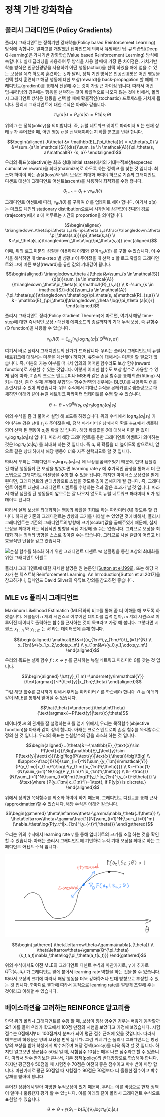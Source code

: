 # 정책 기반 강화학습

## 폴리시 그래디언트 (Policy Gradients)

폴리시 그래디언트는 정책기반 강화학습(Policy based Reinforcement Learning) 방식에 속합니다. 알파고를 개발했던 딥마인드에 의해서 유명해진 딥-큐 학습법(Deep Q-learning)은 가치기반 강화학습(Value based Reinforcement Learning) 방식에 속합니다. 실제 딥러닝을 사용하여 두 방식을 사용 할 때에 가장 큰 차이점은, 가치기반 학습 방식은 인공신경망을 사용하여 어떤 행동(action)을 선택 하였을 때에 얻을 수 있는 보상을 예측 하도록 훈련하는 것과 달리, 정책 기반 방식은 인공신경망은 어떤 행동을 선택 할지 훈련되고 해당 행동에 대한 보상(reward)을 back-propagation 할 때에 그래디언트(gradient)를 통해서 전달해 주는 것이 가장 큰 차이점 입니다. 따라서 어떤 딥-큐러닝의 경우에는 행동을 선택하는 것이 확률적으로 나오지 않는 것에 비해서, 폴리시 그래디언트 방식은 행동을 선택 할 때에 확률적인(stochastic) 프로세스를 거치게 됩니다. 폴리시 그래디언트에 대한 수식은 아래와 같습니다.

$$\pi_\theta(a|s) = P_\theta(a|s) = P(a|s; \theta)$$

위의 $\pi$ 는 정책(policy)을 의미합니다. 즉, 뉴럴 네트워크 웨이트 파라미터 $\theta$ 는 현재 상태 $s$ 가 주어졌을 때, 어떤 행동 $a$ 을 선택해야하는지 확률 분포를 반환 합니다.

$$\begin{aligned}
J(\theta) &= \mathbb{E}_{\pi_\theta}[r] = v_\theta(s_0) \\
&=\sum_{s \in \mathcal{S}}{d(s)}\sum_{a \in \mathcal{A}}{\pi_\theta(s, a)\mathcal{R}_{s, a}}
\end{aligned}$$

우리의 목표(objective)는 최초 상태(initial state)에서의 기대누적보상(expected cumulative reward)을 최대(maximize)로 하도록 하는 정책 $\theta$ 를 찾는 것 입니다. 최소화 하여야 하는 손실(loss)와 달리 보상은 최대화 하여야 하므로 기존의 그래디언트 디센트 대신에 그래디언트 어센트(ascent)를 사용하여 최적화를 수행 합니다.

$$\theta_{t+1}=\theta_t+\gamma\triangledown_\theta J(\theta)$$

그래디언트 어센트에 따라, $\triangledown_\theta J(\theta)$ 를 구하여 $\theta$ 를 업데이트 해야 합니다. <comment> 여기서 $d(s)$ 는 마코프 체인의 stationary distribution으로써 시작점에 상관없이 전체의 경로(trajecotry)에서 $s$ 에 머무르는 시간의 proportion을 의미합니다. </comment>

$$\begin{aligned}
\triangledown_\theta\pi_\theta(s,a)&=\pi_\theta(s,a)\frac{\triangledown_\theta\pi_\theta(s,a)}{\pi_\theta(s,a)} \\
&=\pi_\theta(s,a)\triangledown_\theta\log{\pi_\theta(s,a)}
\end{aligned}$$

이때, 위의 로그 미분의 성질을 이용하여 아래와 같이 $\triangledown_\theta J(\theta)$ 를 구할 수 있습니다. 이 수식을 해석하면 매 time-step 별 상황 $s$ 이 주어졌을 때 선택 $a$ 할 로그 확률의 그래디언트와 그에 따른 보상(reward)을 곱한 값의 기대값이 됩니다.

$$\begin{aligned}
\triangledown_\theta J(\theta)&=\sum_{s \in \mathcal{S}}{d(s)}\sum_{a \in \mathcal{A}}{\triangledown_\theta\pi_\theta(s,a)\mathcal{R}_{s,a}}  \\
&=\sum_{s \in \mathcal{S}}{d(s)}\sum_{a \in \mathcal{A}}{\pi_\theta(s,a)}\triangledown_\theta\log{\pi_\theta(s, a)\mathcal{R}_{s,a}} \\
&= \mathbb{E}_{\pi_\theta}[\triangledown_\theta \log{\pi_\theta (a|s)}r]
\end{aligned}$$

폴리시 그래디언트 정리(Policy Gradient Theorem)에 따르면, 여기서 해당 time-step에 대한 즉각적인 보상 $r$ 대신에 에피소드의 종료까지의 기대 누적 보상, 즉 큐함수(Q function)을 사용할 수 있습니다.

$$\triangledown_\theta J(\theta) = \mathbb{E}_{\pi_\theta}[\triangledown_\theta \log{\pi_\theta (a|s)}Q^{\pi_\theta}(s,a)]$$

여기서 바로 폴리시 그래디언트의 진가가 드러납니다. 우리는 폴리시 그래디언트의 뉴럴 네트워크에 대해서는 미분을 계산해야 하지만, 큐함수에 대해서는 미분을 할 필요가 없습니다. 즉, 미분의 가능 여부를 떠나서 임의의 어떠한 함수라도 보상 함수(reward function)로 사용할 수 있는 것입니다. 이렇게 어떠한 함수도 보상 함수로 사용할 수 있게 됨에 따라, 기존의 크로스 엔트로피나 MSE와 같은 손실 함수를 통해 학습(fitting) 시키는 대신, 좀 더 실제 문제에 부합하는 함수(번역의 경우에는 BLEU)를 사용하여 $\theta$ 를 훈련시킬 수 있게 되었습니다. 위의 수식에서 기대값 수식을 몬테카를로 샘플링으로 대체하면 아래와 같이 뉴럴 네트워크 파라미터 업데이트를 수행 할 수 있습니다.

$$\theta \leftarrow \theta + \gamma Q^{\pi_\theta}(s_t,a_t)\triangledown_\theta\log{\pi_\theta(a_t|s_t)}$$

위의 수식을 좀 더 풀어서 설명 해 보도록 하겠습니다. 위의 수식에서 $\log{\pi_\theta(a_t|s_t)}$ 가 의미하는 것은 상태 $s_t$가 주어졌을 때, 정책 파라미터 $\theta$ 상에서의 확률 분포에서 샘플링 되어 선택 된 행동이 $a_t$일 확률 값 입니다. 해당 확률값을 $\theta$에 대해서 미분 한 값이 $\triangledown_\theta\log{\pi_\theta(a_t|s_t)}$ 입니다. 따라서 해당 그래디언트를 통한 그래디언트 어센트가 의미하는 것은 $\log{\pi_\theta(a_t|s_t)}$ 를 최대화 하는 것 입니다. 즉 $a_t$ 의 확률을 더 높이도록 함으로써, 앞으로 같은 상태 하에서 해당 행동이 더욱 자주 선택되도록 할 것 입니다.

따라서 우리는 그래디언트 $\triangledown_\theta\log{\pi_\theta(a_t|s_t)}$ 에 보상을 곱해주었기 때문에, 만약 샘플링 된 해당 행동들이 큰 보상을 받았다면 learning rate $\gamma$ 에 추가적인 곱셈을 통해서 더 큰 스텝으로 그래디언트 어센딩을 수행 할 수 있을 겁니다. 하지만 마이너스 보상값을 받게 된다면, 그래디언트의 반대방향으로 스텝을 갖도록 값이 곱해지게 될 겁니다. 즉, 그래디언트 어센트 대신에 그래디언트 디센트를 수행하는 것과 같은 효과가 날 것 입니다. 따라서 해당 샘플링 된 행동들이 앞으로는 잘 나오지 않도록 뉴럴 네트워크 파라미터 $\theta$ 가 업데이트 됩니다.

따라서 실제 보상을 최대화하는 행동의 확률을 최대로 하는 파라미터 $\theta$를 찾도록 할 겁니다. 하지만 기존의 그래디언트는 방향과 크기를 나타낼 수 있었던 것에 비해서, 폴리시 그래디언트는 기존의 그래디언트의 방향에 크기(scalar)값을 곱해주었기 때문에, 실제 보상을 최대화 하는 직접적인 방향을 직접 지정해 줄 수는 없습니다. 그러므로 보상을 최대화 하는 최적의 방향을 스스로 찾아갈 수는 없습니다. 그러므로 사실 훈련이 어렵고 비효율적인 단점을 갖고 있습니다.

![손실 함수를 최소화 하기 위한 그래디언트 디센트 vs 샘플링을 통한 보상의 최대화를 위한 그래디언트 어센트](../assets/rl_sgd_vs_policy_gradients.png)

폴리시 그래디언트에 대한 자세한 설명은 원 논문인 [[Sutton at el.1999]](https://papers.nips.cc/paper/1713-policy-gradient-methods-for-reinforcement-learning-with-function-approximation.pdf), 또는 해당 저자가 쓴 텍스트북 Reinforcement Learning: An Introduction[Sutton et al.2017]을 참고하거나, 딥마인드 David Silver의 유튜브 강의를 참고하면 좋습니다.

## MLE vs 폴리시 그래디언트

Maximum Likelihood Estimation (MLE)와의 비교를 통해 좀 더 이해를 해 보도록 하겠습니다. 예를들어 $n$ 개의 시퀀스로 이루어진 데이터를 입력 받아, $m$ 개의 시퀀스로 이루어진 데이터로 출력하는 함수를 근사하는 것이 목표라고 가정 해 봅니다. 그렇다면 시퀀스 $x_{1:n}$ 와 $y_{1:m}$ 는 $\mathcal{B}$ 라는 데이터셋에 존재 합니다.

$$\begin{aligned}
\mathcal{B}&=\{(x_{1:n}^i,y_{1:m}^i)\}_{i=1}^{N} \\
x_{1:n}&=\{x_1,x_2,\cdots,x_n\} \\
y_{1:m}&=\{y_0,y_1,\cdots,y_m\}
\end{aligned}$$

우리의 목표는 실제 함수 $f:x\rightarrow y$ 를 근사하는 뉴럴 네트워크 파라미터 $\theta$를 찾는 것 입니다.

$$\begin{aligned}
\hat{y}_{1:m}=\underset{y\in\mathcal{Y}}{\text{argmax}}~P(\text{y}|x_{1:n};\theta)
\end{aligned}$$

그럼 해당 함수를 근사하기 위해서 우리는 파라미터 $\theta$ 를 학습해야 합니다. $\theta$ 는 아래와 같이 MLE를 통해서 얻어질 수 있습니다.

$$\hat{\theta}=\underset{\theta\in\Theta}{\text{argmax}}~P(\text{y}|\text{x};\theta)$$

데이터셋 $\mathcal{B}$ 의 관계를 잘 설명하는 $\theta$ 를 얻기 위해서, 우리는 목적함수(objective function)을 아래와 같이 정의 합니다. 아래는 크로스 엔트로피 손실 함수를 목적함수로 정의 한 것 입니다. 우리의 목표는 손실함수의 값을 최소화 하는 것 입니다.

$$\begin{aligned}
J(\theta)&=-\mathbb{E}_{\text{x}\sim P(\text{x})}\Big[\mathbb{E}_{\text{y}\sim P(\text{y}|\text{x})}\big[\log{P(\text{y}|\text{x};\theta)}\big]\Big] \\
&\approx-\frac{1}{N}\sum_{i=1}^N{\sum_{y_{1:m}\in\mathcal{Y}}{P(y_{1:m}|x_{1:n}^i)\log{P(y_{1:m}|x_{1:n}^i;\theta)}}} \\
&=-\frac{1}{N}\sum_{i=1}^N{\log{P(y_{1:m}^i|x_{1:n}^i;\theta)}} \\
&=-\frac{1}{N}\sum_{i=1}^N{\sum_{t=0}^m}{\log{P(y_t^i|x_{1:n}^i,y_{<t}^i;\theta)}} \\
&\text{where }P(y_{1:m}|x_{1:n}^i)=1\text{, if P(y|x) is discrete.}
\end{aligned}$$

위에서 정의한 목적함수를 최소화 하여야 하기 때문에, 그래디언트 디센트를 통해 근사(approximation)할 수 있습니다. 해당 수식은 아래와 같습니다.

$$\begin{gathered}
\theta\leftarrow\theta-\gamma\nabla_\theta{J(\theta)} \\
\theta\leftarrow\theta+\gamma\frac{1}{N}\sum_{i=1}^N{\sum_{t=0}^m}{\nabla_\theta\log{P(y_t^i|x_{1:n}^i,y_{<t}^i;\theta)}}
\end{gathered}$$

우리는 위의 수식에서 learning rate $\gamma$ 를 통해 업데이트의 크기를 조절 하는 것을 확인할 수 있습니다. 아래는 폴리시 그래디언트에 기반하여 누적 기대 보상을 최대로 하는 그래디언트 어센트 수식 입니다.

![폴리시 그래디언트는 샘플링 확률을 최대화 하는 방향으로 그래디언트를 구합니다.](../assets/rl-policy_gradient_ascent.png)

$$\begin{gathered}
\theta\leftarrow\theta+\gamma\nabla{J(\theta)} \\
\theta\leftarrow\theta+\gamma{Q^{\pi_\theta}(s_t,a_t)\nabla_\theta\log{\pi_\theta(a_t|s_t)}}
\end{gathered}$$

위의 수식에서도 이전 MLE의 그래디언트 디센트 수식과 마찬가지로, $\gamma$ 에 추가로 $Q^{\pi_\theta}(s_t,a_t)$ 가 그래디언트 앞에 붙어서 learning rate 역할을 하는 것을 볼 수 있습니다. 따라서 보상의 크기에 따라서 해당 행동을 더욱 강화하거나 반대 방향으로 부정할 수 있는 것 입니다. 한마디로 결과에 따라서 동적으로 learning rate를 알맞게 조절해 주는 것이라고 이해할 수 있습니다.

## 베이스라인을 고려하는 REINFORCE 알고리즘

만약 위의 폴리시 그래디언트를 수행 할 때, 보상이 항상 양수인 경우는 어떻게 동작할까요? 예를 들어 우리가 학교에서 100점 만점의 시험을 보았다고 가정해 보겠습니다. 시험 점수는 0점에서부터 100점까지 분포가 되어 평균 점수 근처에 있을 것입니다. 따라서 대부분의 학생들은 양의 보상을 받게 됩니다. 그럼 위의 기존 폴리시 그래디언트는 항상 양의 보상을 받아 학생에게 박수쳐주며 해당 정책(policy)를 더욱 독려 할 것 입니다. 하지만 알고보면 평균점수 50점 일 때, 시험점수 10점은 매우 나쁜 점수라고 할 수 있습니다. 따라서 받수 받기보단 혼나서, 기존 정책(policy)의 반대방향으로 학습해야 합니다. 하지만 평균점수 50점일 때 시험점수 70점은 여전히 좋은 점수이고 박수 받아 마땅 합니다. 마찬가지로 평균 50점일 때 시험점수 90점은 70점보다 더 훌륭한 점수이고 박수갈채를 받아야 합니다.

주어진 상황에서 받아 마땅한 누적보상이 있기 때문에, 우리는 이를 바탕으로 현재 정책이 얼마나 훌륭한지 평가 할 수 있습니다. 이를 아래와 같이 폴리시 그래디언트 수식으로 표현할 수 있습니다.

$$\theta \leftarrow \theta + \gamma\big(G_t-b(S_t)\big)\nabla_\theta\log{\pi_\theta(a_t|s_t)}$$
